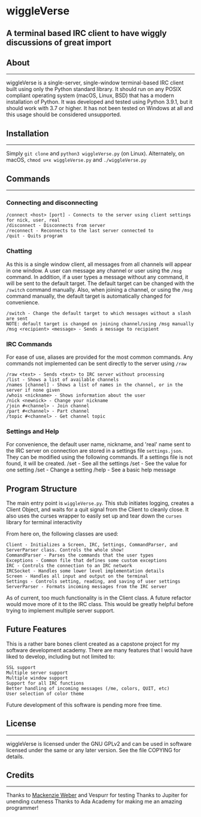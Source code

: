 # wiggleVerse
## A terminal based IRC client to have wiggly discussions of great import

## About
---
wiggleVerse is a single-server, single-window terminal-based IRC client built using only the Python standard library. It should run on any POSIX compliant operating system (macOS, Linux, BSD) that has a modern installation of Python. It was developed and tested using Python 3.9.1, but it should work with 3.7 or higher. It has not been tested on Windows at all and this usage should be considered unsupported.

## Installation
---
Simply `git clone` and `python3 wiggleVerse.py` (on Linux). Alternately, on macOS, `chmod u+x wiggleVerse.py` and `./wiggleVerse.py`

## Commands
---
### Connecting and disconnecting

```
/connect <host> [port] - Connects to the server using client settings for nick, user, real
/disconnect - Disconnects from server
/reconnect - Reconnects to the last server connected to
/quit - Quits program
```

### Chatting
As this is a single window client, all messages from all channels will appear in one window. A user can message any channel or user using the `/msg` command. In addition, if a user types a message without any command, it will be sent to the default target. The default target can be changed with the `/switch` command manually. Also, when joining a channel, or using the `/msg` command manually, the default target is automatically changed for convenience.

```
/switch - Change the default target to which messages without a slash are sent
NOTE: default target is changed on joining channel/using /msg manually
/msg <recipient> <message> - Sends a message to recipient
```

### IRC Commands
For ease of use, aliases are provided for the most common commands. Any commands not implemented can be sent directly to the server using `/raw`

```
/raw <text> - Sends <text> to IRC server without processing
/list - Shows a list of available channels
/names [channel] - Shows a list of names in the channel, or in the server if none given 
/whois <nickname> - Shows information about the user
/nick <newnick> - Change your nickname
/join #<channel> - Join channel
/part #<channel> - Part channel
/topic #<channel> - Get channel topic
```

### Settings and Help
For convenience, the default user name, nickname, and 'real' name sent to the IRC server on connection are stored in a settings file `settings.json`. They can be modified using the following commands. If a settings file is not found, it will be created.
/set - See all the settings
/set <setting> - See the value for one setting
/set <setting> <value> - Change a setting
/help - See a basic help message

## Program Structure
The main entry point is `wiggleVerse.py`. This stub initiates logging, creates a Client Object, and waits for a quit signal from the Client to cleanly close. It also uses the curses wrapper to easily set up and tear down the `curses` library for terminal interactivity

From here on, the following classes are used:
```
Client - Initializes a Screen, IRC, Settings, CommandParser, and ServerParser class. Controls the whole show!
CommandParser - Parses the commands that the user types
Exceptions - Common file that defines some custom exceptions
IRC - Controls the connection to an IRC network
IRCSocket - Handles some lower level implementation details
Screen - Handles all input and output on the terminal
Settings - Controls setting, reading, and saving of user settings
ServerParser - Formats incoming messages from the IRC server
```

As of current, too much functionality is in the Client class. A future refactor would move more of it to the IRC class. This would be greatly helpful before trying to implement multiple server support.

## Future Features
This is a rather bare bones client created as a capstone project for my software development academy. There are many features that I would have liked to develop, including but not limited to:
```
SSL support
Multiple server support
Multiple window support
Support for all IRC functions
Better handling of incoming messages (/me, colors, QUIT, etc)
User selection of color theme
```

Future development of this software is pending more free time.

## License
---
wiggleVerse is licensed under the GNU GPLv2 and can be used in software licensed under the same or any later version. See the file COPYING for details.

## Credits
---
Thanks to [Mackenzie Weber](https://github.com/MWeberLambdaweb19) and Vespurr for testing
Thanks to Jupiter for unending cuteness
Thanks to Ada Academy for making me an amazing programmer!